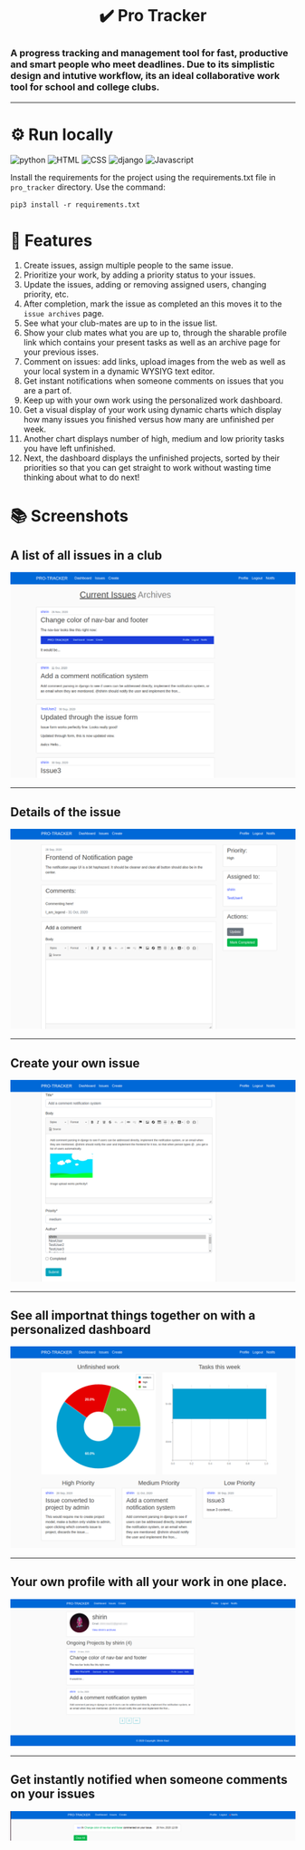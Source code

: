 # <p align ="center"> :heavy_check_mark: Pro Tracker</p>
### A progress tracking and management tool for fast, productive and smart people who meet deadlines. Due to its simplistic design and intutive workflow, its an ideal collaborative work tool for school and college clubs.
<hr>

# :gear: Run locally
![python](https://img.shields.io/badge/Python-FFD43B?style=for-the-badge&logo=python&logoColor=darkgreen) ![HTML](https://img.shields.io/badge/HTML5-E34F26?style=for-the-badge&logo=html5&logoColor=white) ![CSS](https://img.shields.io/badge/CSS-239120?&style=for-the-badge&logo=css3&logoColor=white) ![django](https://img.shields.io/badge/Django-092E20?style=for-the-badge&logo=django&logoColor=white) ![Javascript](https://img.shields.io/badge/JavaScript-F7DF1E?style=for-the-badge&logo=javascript&logoColor=black) 

Install the requirements for the project using the requirements.txt file in ```pro_tracker``` directory. Use the command:
```
pip3 install -r requirements.txt
```


# :pushpin: Features 
1. Create issues, assign multiple people to the same issue.
2. Prioritize your work, by adding a priority status to your issues.
3. Update the issues, adding or removing assigned users, changing priority, etc.
4. After completion, mark the issue as completed an this moves it to the ```issue archives``` page. 
5. See what your club-mates are up to in the issue list.
6. Show your club mates what you are up to, through the sharable profile link which contains your present tasks as well as an archive page for your previous isses.
7. Comment on issues: add links, upload images from the web as well as your local system in a dynamic WYSIYG text editor.
8. Get instant notifications when someone comments on issues that you are a part of.
9. Keep up with your own work using the personalized work dashboard.
10. Get a visual display of your work using dynamic charts which display how many issues you finished versus how many are unfinished per week.
11. Another chart displays number of high, medium and low priority tasks you have left unfinished.
12. Next, the dashboard displays the unfinished projects, sorted by their priorities so that you can get straight to work without wasting time thinking about what to do next!

# :books: Screenshots

## A list of all issues in a club
![](images/main-page.png)
***

## Details of the issue

![](images/main-issue-page.png)
***

## Create your own issue

![](images/issue-page.png)
***

## See all importnat things together on with a personalized dashboard

![](images/dashboard.png)
***

## Your own profile with all your work in one place.

![](images/profile-github.png)
***

## Get instantly notified when someone comments on your issues

![](images/notif-github.png)
